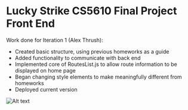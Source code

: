 # Lucky Strike CS5610 Final Project Front End

Work done for Iteration 1 (Alex Thrush):
- Created basic structure, using previous homeworks as a guide
- Added functionality to communicate with back end
- Implemented core of RoutesList.js to allow route information to be displayed on home page
- Began changing style elements to make meaningfully different from homeworks
- Deployed current version

![Alt text](/public/images/iter1frontend?raw=true "Newly Created Review")